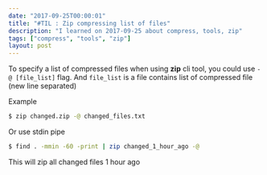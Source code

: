 ```yaml
---
date: "2017-09-25T00:00:01"
title: "#TIL : Zip compressing list of files"
description: "I learned on 2017-09-25 about compress, tools, zip"
tags: ["compress", "tools", "zip"]
layout: post
---
```



To specify a list of compressed files when using **zip** cli tool, you could use `-@ [file_list]` flag. And `file_list` is a file contains list of compressed file (new line separated)

Example

```bash
$ zip changed.zip -@ changed_files.txt
```

Or use stdin pipe

```bash
$ find . -mmin -60 -print | zip changed_1_hour_ago -@
```

This will zip all changed files 1 hour ago
